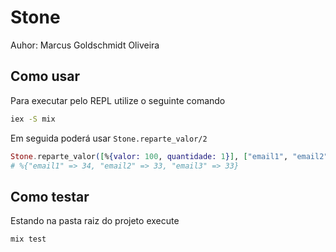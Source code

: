 # Stone

Auhor: Marcus Goldschmidt Oliveira

## Como usar

Para executar pelo REPL utilize o seguinte comando

```sh
iex -S mix
```

Em seguida poderá usar `Stone.reparte_valor/2`

```elixir
Stone.reparte_valor([%{valor: 100, quantidade: 1}], ["email1", "email2", "email3"])
# %{"email1" => 34, "email2" => 33, "email3" => 33}
```

## Como testar

Estando na pasta raiz do projeto execute

```sh
mix test
```
